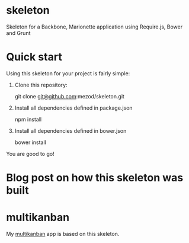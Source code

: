 skeleton
========

Skeleton for a Backbone, Marionette application using Require.js, Bower and Grunt

# Quick start

Using this skeleton for your project is fairly simple:

1. Clone this repository:

   git clone git@github.com:mezod/skeleton.git

2. Install all dependencies defined in package.json
 
   npm install

3. Install all dependencies defined in bower.json

   bower install

You are good to go!

# Blog post on how this skeleton was built

# multikanban

My [multikanban](https://github.com/mezod/multikanban) app is based on this skeleton.



